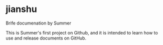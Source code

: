 # jianshu
Brife documenation by Summer  

This is Summer's first project on Github, and it is intended to learn how to use and release documents on GitHub.
